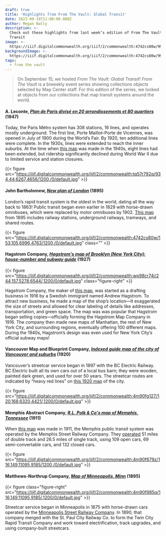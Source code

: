 ```yaml
---
draft: true
title: 'Highlights from From The Vault: Global Transit'
date: 2023-09-18T11:00:00.000Z
author: Megan Nally
description: >-
  Check out these highlights from last week’s edition of From The Vault: Global
  Transit
image: >-
  https://iiif.digitalcommonwealth.org/iiif/2/commonwealth:4742cs80w/995,658,5811,3996/1200,/0/default.jpg
backgroundImage: >-
  https://iiif.digitalcommonwealth.org/iiif/2/commonwealth:4742cs80w/995,658,5811,3996/1200,/0/default.jpg
tags:
  - from the vault
---
```


> On September 15, we hosted *From The Vault: Global Transit*! *From The Vault* is a biweekly event series showing collections objects selected by Map Center staff. For this edition of the series, we looked at objects from our collections that map transit systems around the world.

#### A. Leconte, *[Plan de Paris divisé en 20 arrondissements et 80 quartiers](https://collections.leventhalmap.org/search/commonwealth:mg74t285q)* (1947)

Today, the Paris Métro system has 308 stations, 16 lines, and operates mostly underground. The first line, Porte Maillot–Porte de Vicennes, was opened in July of 1900 during the World’s Fair. By 1920, ten additional lines were complete. In the 1930s, lines were extended to reach the inner suburbs.  At the time when [this map](https://collections.leventhalmap.org/search/commonwealth:mg74t285q) was made in the 1940s, eight lines had been extended, but ridership significantly declined during World War II due to limited service and station closures.

{{< figure src="https://iiif.digitalcommonwealth.org/iiif/2/commonwealth:tq57r792q/934,44,6267,4656/1200,/0/default.jpg" >}}

#### John Bartholomew, *[New plan of London](https://collections.leventhalmap.org/search/commonwealth:9p292s17d)* (1895)

London’s rapid transit system is the oldest in the world, dating all the way back to 1863! Public transit began even earlier in 1829 with horse-drawn omnibuses, which were replaced by motor omnibuses by 1902. [This map](https://collections.leventhalmap.org/search/commonwealth:9p292s17d) from 1895 includes railway stations, underground railways, tramways, and shared routes.

{{< figure src="https://iiif.digitalcommonwealth.org/iiif/2/commonwealth:4742cs80w/153,105,6996,4763/1200,/0/default.jpg" class="" >}}

#### Hagstrom Company, *[Hagstrom's map of Brooklyn (New York City): house-number and subway guide](https://collections.leventhalmap.org/search/commonwealth:8s45tg67c)* (1927)

{{< figure src="https://iiif.digitalcommonwealth.org/iiif/2/commonwealth:wp98cr74j/244,157,5278,6544/,1200/0/default.jpg" class="figure-right" >}}

Hagstrom Company, the maker of [this map](https://collections.leventhalmap.org/search/commonwealth:8s45tg67c), was started as a drafting business in 1916 by a Swedish immigrant named Andrew Hagstrom. To attract new business, he made a map of the shop’s location—It exaggerated the size of streets and allowed for clear labeling of details like addresses, transportation, and green space. The map was was popular that Hagstrom began selling copies—officially forming the Hagstrom Map Company in 1916. The company then made new maps of Manhattan, the rest of New York City, and surrounding regions, eventually offering 100 different maps. During the 1940s, Hagstrom’s design was even used for New York City’s official subway maps!

#### Vancouver Map and Blueprint Company, *[Indexed guide map of the city of Vancouver and suburbs](https://collections.leventhalmap.org/search/commonwealth:4m90fg11z)* (1920)

Vancouver’s streetcar service began in 1897 with the BC Electric Railway. BC Electric built all its own cars out of a local bus barn; they were wooden, painted dark green, and used for over 50 years. The streetcar routes are indicated by “heavy red lines” on [this 1920 map](https://collections.leventhalmap.org/search/commonwealth:4m90fg11z) of the city.

{{< figure src="https://iiif.digitalcommonwealth.org/iiif/2/commonwealth:4m90fg127/120,168,6320,4421/,1200/0/default.jpg" >}}

#### Memphis Abstract Company, *[R.L. Polk & Co's map of Memphis, Tennessee](https://collections.leventhalmap.org/search/commonwealth:4m90f678p)* (1911)

When [this map](https://collections.leventhalmap.org/search/commonwealth:4m90f678p) was made in 1911, the Memphis public transit system was operated by the Memphis Street Railway Company. They [operated](https://condrenrails.com/MRP/Memphis-Street-Railway/Memphis-Street-Cars.htm) 51 miles of double track and 26.5 miles of single track, using 109 open cars, 69 semi-convertable cars, and 132 closed cars.

{{< figure src="https://iiif.digitalcommonwealth.org/iiif/2/commonwealth:4m90f679z/116,149,11095,9185/1200,/0/default.jpg" >}}

#### Matthews-Northrup Company, *[Map of Minneapolis, Minn](https://collections.leventhalmap.org/search/commonwealth:4m90f984f)* (1895)

{{< figure class="figure-right" src="https://iiif.digitalcommonwealth.org/iiif/2/commonwealth:4m90f985q/116,149,11095,9185/,1200/0/default.jpg" >}}

Streetcar service began in Minneapolis in 1875 with horse-drawn cars operated by the [Minneapolis Street Railway Company](https://collections.leventhalmap.org/search/commonwealth:4m90f984f). In 1890, that company merged with the St. Paul City Railway Co. to form the Twin City Rapid Transit Company and work toward electrification, track upgrades, and using company-built streetcars.
